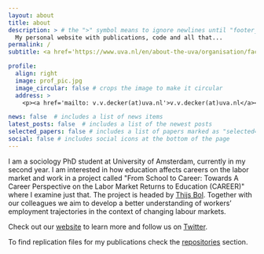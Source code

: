 ```yaml
---
layout: about
title: about
description: > # the ">" symbol means to ignore newlines until "footer_text:"
  My personal website with publications, code and all that...
permalink: /
subtitle: <a href='https://www.uva.nl/en/about-the-uva/organisation/faculties/faculty-of-social-and-behavioural-sciences/disciplines/sociology/sociology.html'>University of Amsterdam</a>.

profile:
  align: right
  image: prof_pic.jpg
  image_circular: false # crops the image to make it circular
  address: >
    <p><a href='mailto: v.v.decker(at)uva.nl'>v.v.decker(at)uva.nl</a></p>

news: false  # includes a list of news items
latest_posts: false  # includes a list of the newest posts
selected_papers: false # includes a list of papers marked as "selected={true}"
social: false # includes social icons at the bottom of the page
---
```


I am a sociology PhD student at University of Amsterdam, currently in my second year. I am interested in how education affects careers on the labor market and work in a project called "From School to Career: Towards A Career Perspective on the Labor Market Returns to Education (CAREER)" where I examine just that. The project is headed by [Thijs Bol](https://thijsbol.com/). Together with our colleagues we aim to develop a better understanding of workers’ employment trajectories in the context of changing labour markets. 

Check out our [website](https://careerproject.eu/) to learn more and follow us on [Twitter](https://twitter.com/CAREER_erc).

To find replication files for my publications check the [repositories](https://viktor-decker.github.io/repositories/) section.
